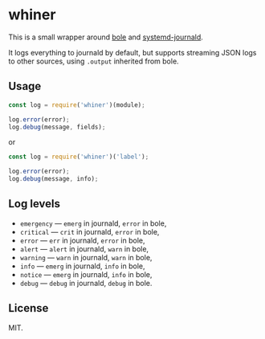 # whiner

This is a small wrapper around [bole](https://github.com/rvagg/bole) and
[systemd-journald](https://github.com/jue89/node-systemd-journald).

It logs everything to journald by default, but supports streaming JSON logs to
other sources, using `.output` inherited from bole.

## Usage

```js
const log = require('whiner')(module);

log.error(error);
log.debug(message, fields);
```

or 

```js
const log = require('whiner')('label');

log.error(error);
log.debug(message, info);
```

## Log levels

* `emergency` — `emerg` in journald, `error` in bole,
* `critical` — `crit` in journald, `error` in bole,
* `error` — `err` in journald, `error` in bole,
* `alert` — `alert` in journald, `warn` in bole,
* `warning` — `warn` in journald, `warn` in bole,
* `info` — `emerg` in journald, `info` in bole,
* `notice` — `emerg` in journald, `info` in bole,
* `debug` — `debug` in journald, `debug` in bole.

## License

MIT.
